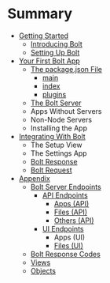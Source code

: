 # Summary

* [Getting Started](README.md)
    * [Introducing Bolt](sub.md)
    * [Setting Up Bolt](setting-up-bolt.md)
* [Your First Bolt App](your-first-bolt-app.md)
    * [The package.json File](packagejson.md)
        * [main](main.md)
        * [index](index.md)
        * [plugins](plugins.md)
    * [The Bolt Server](the-bolt-server.md)
    * Apps Without Servers
    * Non-Node Servers
    * Installing the App
* [Integrating With Bolt](integrating-with-bolt.md)
    * The Setup View
    * The Settings App
    * [Bolt Response](bolt-response.md)
    * [Bolt Request](bolt-request.md)
* [Appendix](appendix.md)
    * [Bolt Server Endpoints](bolt-server-endpoints.md)
        * [API Endpoints](api-endpoints.md)
            * [Apps \(API\)](apps-api.md)
            * [Files \(API\)](files-api.md)
            * [Others \(API\)](others-api.md)
        * [UI Endpoints](ui-endpoints.md)
            * Apps \(UI\)
            * [Files \(UI\)](files-ui.md)
    * [Bolt Response Codes](bolt-response-codes.md)
    * [Views](views.md)
    * [Objects](objects.md)

